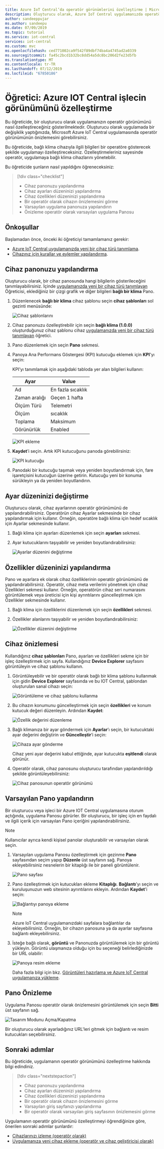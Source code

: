 ```yaml
---
title: Azure IoT Central’da operatör görünümlerini özelleştirme | Microsoft Docs
description: Oluşturucu olarak, Azure IoT Central uygulamanızda operatör görünümlerini özelleştirin.
author: sandeeppujar
ms.author: sandeepu
ms.date: 07/09/2019
ms.topic: tutorial
ms.service: iot-central
services: iot-central
ms.custom: mvc
ms.openlocfilehash: ced771002ca9f542f89dbf74ba4a4745ad2a0339
ms.sourcegitcommit: fa45c2bcd1b32bc8dd54a5dc8bc206d2fe23d5fb
ms.translationtype: MT
ms.contentlocale: tr-TR
ms.lasthandoff: 07/12/2019
ms.locfileid: "67850186"
---
```

# <a name="tutorial-customize-the-azure-iot-central-operators-view"></a>Öğretici: Azure IOT Central işlecin görünümünü özelleştirme

Bu öğreticide, bir oluşturucu olarak uygulamanızın operatör görünümünü nasıl özelleştireceğiniz gösterilmektedir. Oluşturucu olarak uygulamada bir değişiklik yaptığınızda, Microsoft Azure IoT Central uygulamasında operatör görünümünün önizlemesini görebilirsiniz.

Bu öğreticide, bağlı klima cihazıyla ilgili bilgileri bir operatöre gösterecek şekilde uygulamayı özelleştireceksiniz. Özelleştirmeleriniz sayesinde operatör, uygulamaya bağlı klima cihazlarını yönetebilir.

Bu öğreticide şunların nasıl yapıldığını öğreneceksiniz:

> [!div class="checklist"]
> * Cihaz panonuzu yapılandırma
> * Cihaz ayarları düzeninizi yapılandırma
> * Cihaz özellikleri düzeninizi yapılandırma
> * Bir operatör olarak cihazın önizlemesini görme
> * Varsayılan uygulama panonuza yapılandırın
> * Önizleme operatör olarak varsayılan uygulama Panosu

## <a name="prerequisites"></a>Önkoşullar

Başlamadan önce, önceki iki öğreticiyi tamamlamanız gerekir:

* [Azure IoT Central uygulamanızda yeni bir cihaz türü tanımlama](tutorial-define-device-type.md).
* [Cihazınız için kurallar ve eylemler yapılandırma](tutorial-configure-rules.md).

## <a name="configure-your-device-dashboard"></a>Cihaz panonuzu yapılandırma

Oluşturucu olarak, bir cihaz panosunda hangi bilgilerin gösterileceğini tanımlayabilirsiniz. İçinde [uygulamanızda yeni bir cihaz türü tanımlayan](tutorial-define-device-type.md) Öğreticisi, eklediğiniz bir çizgi grafik ve diğer bilgileri **bağlı bir klima** Pano.

1. Düzenlenecek **bağlı bir klima** cihaz şablonu seçin **cihaz şablonları** sol gezinti menüsünde:

    ![Cihaz şablonlarını](media/tutorial-customize-operator/devicetemplates.png)

2. Cihaz panonuzu özelleştirebilir için seçin **bağlı klima (1.0.0)** oluşturduğunuz cihaz şablonu cihaz [uygulamanızda yeni bir cihaz türü tanımlayan](tutorial-define-device-type.md) öğretici.

3. Pano düzenlemek için seçin **Pano** sekmesi.

4. Panoya Ana Performans Göstergesi (KPI) kutucuğu eklemek için **KPI**'yı seçin:

    KPI’yı tanımlamak için aşağıdaki tabloda yer alan bilgileri kullanın:

    | Ayar     | Value |
    | ----------- | ----- |
    | Ad        | En fazla sıcaklık |
    | Zaman aralığı  | Geçen 1 hafta |
    | Ölçüm Türü | Telemetri |
    | Ölçüm | sıcaklık |
    | Toplama | Maksimum |
    | Görünürlük  | Enabled |

    ![KPI ekleme](media/tutorial-customize-operator/addkpi.png)

5. **Kaydet**’i seçin. Artık KPI kutucuğunu panoda görebilirsiniz:

    ![KPI kutucuğu](media/tutorial-customize-operator/temperaturekpi.png)

6. Panodaki bir kutucuğu taşımak veya yeniden boyutlandırmak için, fare işaretçisini kutucuğun üzerine getirin. Kutucuğu yeni bir konuma sürükleyin ya da yeniden boyutlandırın.

## <a name="configure-your-settings-layout"></a>Ayar düzeninizi değiştirme

Oluşturucu olarak, cihaz ayarlarının operatör görünümünü de yapılandırabilirsiniz. Operatörün cihaz Ayarlar sekmesinde bir cihaz yapılandırmak için kullanır. Örneğin, operatöre bağlı klima için hedef sıcaklık için Ayarlar sekmesinde kullanır.

1. Bağlı klima için ayarları düzenlemek için seçin **ayarları** sekmesi.

2. Ayar kutucuklarını taşıyabilir ve yeniden boyutlandırabilirsiniz:

    ![Ayarlar düzenini değiştirme](media/tutorial-customize-operator/settingslayout.png)

## <a name="configure-your-properties-layout"></a>Özellikler düzeninizi yapılandırma

Pano ve ayarlara ek olarak cihaz özelliklerinin operatör görünümünü de yapılandırabilirsiniz. Operatör, cihaz meta verilerini yönetmek için cihaz Özellikleri sekmesi kullanır. Örneğin, operatörün cihaz seri numarasını görüntülemek veya üreticisi için kişi ayrıntılarını güncelleştirmek için Özellikler sekmesinde kullanır.

1. Bağlı klima için özelliklerini düzenlemek için seçin **özellikleri** sekmesi.

2. Özellikler alanlarını taşıyabilir ve yeniden boyutlandırabilirsiniz:

    ![Özellikler düzenini değiştirme](media/tutorial-customize-operator/propertieslayout.png)

## <a name="preview-the-device"></a>Cihaz önizlemesi

Kullandığınız **cihaz şablonları** Pano, ayarları ve özellikleri sekme için bir işleç özelleştirmek için sayfa. Kullandığınız **Device Explorer** sayfasını görüntüleyin ve cihaz şablonu kullanın.

1. Görüntüleyebilir ve bir operatör olarak bağlı bir klima şablonu kullanmak için gidin **Device Explorer** sayfasında ve bu IOT Central, şablondan oluşturulan sanal cihazı seçin:

    ![Görüntüleme ve cihaz şablonu kullanma](media/tutorial-customize-operator/usetemplate.png)

2. Bu cihazın konumunu güncelleştirmek için seçin **özellikleri** ve konum kutucuk değeri düzenleyin. Ardından **Kaydet**:

    ![Özellik değerini düzenleme](media/tutorial-customize-operator/editproperty.png)

3. Bağlı klimanıza bir ayar göndermek için **Ayarlar**’ı seçin, bir kutucuktaki ayar değerini değiştirin ve **Güncelleştir**’i seçin:

    ![Cihaza ayar gönderme](media/tutorial-customize-operator/sendsetting.png)

    Cihaz yeni ayar değerini kabul ettiğinde, ayar kutucukta **eşitlendi** olarak görünür.

4. Operatör olarak, cihaz panosunu oluşturucu tarafından yapılandırıldığı şekilde görüntüleyebilirsiniz:

    ![Cihaz panosunun operatör görünümü](media/tutorial-customize-operator/operatordashboard.png)

## <a name="configure-the-default-dashboard"></a>Varsayılan Pano yapılandırın

Bir oluşturucu veya işleci bir Azure IOT Central uygulamasına oturum açtığında, uygulama Panosu görürler. Bir oluşturucu, bir işleç için en faydalı ve ilgili içerik için varsayılan Pano içeriğini yapılandırabilirsiniz.

> [!NOTE]
> Kullanıcılar ayrıca kendi kişisel panolar oluşturabilir ve varsayılan olarak seçin.

1. Varsayılan uygulama Panosu özelleştirmek için gezinme **Pano** sayfasından seçim yapıp **Düzenle** üst sayfanın sağ. Panoya ekleyebilirsiniz nesnelerin bir kitaplığı ile bir paneli görüntülenir.

    ![Pano sayfası](media/tutorial-customize-operator/builderhome.png)

2. Pano özelleştirmek için kutucukları ekleme **Kitaplığı**. **Bağlantı**’yı seçin ve kuruluşunuzun web sitesinin ayrıntılarını ekleyin. Ardından **Kaydet**'i seçin:

    ![Bağlantıyı panoya ekleme](media/tutorial-customize-operator/addlink.png)

    > [!NOTE]
    > Azure IoT Central uygulamanızdaki sayfalara bağlantılar da ekleyebilirsiniz. Örneğin, bir cihazın panosuna ya da ayarlar sayfasına bağlantı ekleyebilirsiniz.

3. İsteğe bağlı olarak, **görüntü** ve Panonuzda görüntülemek için bir görüntü yükleyin. Görüntü ulaşmanıza olduğu için bu seçeneği belirlediğinizde bir URL olabilir:

    ![Panoya resim ekleme](media/tutorial-customize-operator/addimage.png)

    Daha fazla bilgi için bkz. [Görüntüleri hazırlama ve Azure IoT Central uygulamanıza yükleme](howto-prepare-images.md).

## <a name="preview-the-dashboard"></a>Pano Önizleme

Uygulama Panosu operatör olarak önizlemesini görüntülemek için seçin **Bitti** üst sayfanın sağ.

![Tasarım Modunu Açma/Kapatma](media/tutorial-customize-operator/operatorviewhome.png)

Bir oluşturucu olarak ayarladığınız URL'leri gitmek için bağlantı ve resim kutucukları seçebilirsiniz.

## <a name="next-steps"></a>Sonraki adımlar

Bu öğreticide, uygulamanın operatör görünümünü özelleştirme hakkında bilgi edindiniz.

<!-- Repeat task list from intro -->
> [!div class="nextstepaction"]
> * Cihaz panonuzu yapılandırma
> * Cihaz ayarları düzeninizi yapılandırma
> * Cihaz özellikleri düzeninizi yapılandırma
> * Bir operatör olarak cihazın önizlemesini görme
> * Varsayılan giriş sayfanızı yapılandırma
> * Bir operatör olarak varsayılan giriş sayfasının önizlemesini görme

Uygulamanın operatör görünümünü özelleştirmeyi öğrendiğinize göre, önerilen sonraki adımlar şunlardır:

* [Cihazlarınızı izleme (operatör olarak)](tutorial-monitor-devices.md)
* [Uygulamanıza yeni cihaz ekleme (operatör ve cihaz geliştiricisi olarak)](tutorial-add-device.md)